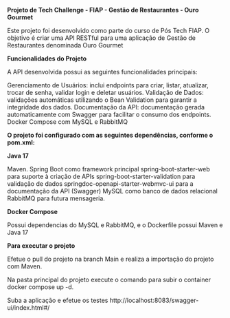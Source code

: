 **Projeto de Tech Challenge - FIAP - Gestão de Restaurantes - Ouro Gourmet**

Este projeto foi desenvolvido como parte do curso de Pós Tech FIAP.
O objetivo é criar uma API RESTful para uma aplicação de Gestão de Restaurantes denominada Ouro Gourmet


**Funcionalidades do Projeto**

A API desenvolvida possui as seguintes funcionalidades principais:

Gerenciamento de Usuários: inclui endpoints para criar, listar, atualizar, trocar de senha, validar login e deletar usuários.
Validação de Dados: validações automáticas utilizando o Bean Validation para garantir a integridade dos dados.
Documentação da API: documentação gerada automaticamente com Swagger para facilitar o consumo dos endpoints.
Docker Compose com MySQL e RabbitMQ

**O projeto foi configurado com as seguintes dependências, conforme o pom.xml:**

**Java 17**

Maven.
Spring Boot como framework principal
spring-boot-starter-web para suporte à criação de APIs
spring-boot-starter-validation para validação de dados
springdoc-openapi-starter-webmvc-ui para a documentação da API (Swagger)
MySQL como banco de dados relacional
RabbitMQ para futura mensageria.

**Docker Compose**

Possui dependencias do MySQL e RabbitMQ, e o Dockerfile possui Maven e Java 17

**Para executar o projeto**

Efetue o pull do projeto na branch Main e realiza a importação do projeto com Maven. 

Na pasta principal do projeto execute o comando para subir o container docker compose up -d.

Suba a aplicação e efetue os testes http://localhost:8083/swagger-ui/index.html#/
